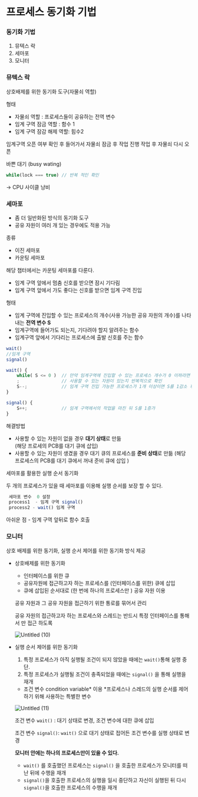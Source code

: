 # 프로세스 동기화 기법

### 동기화 기법

1. 뮤텍스 락 
2. 세마포 
3. 모니터 

### 뮤텍스 락

상호배제를 위한 동기화 도구(자물쇠 역할)

형태 

- 자물쇠 역할 : 프로세스들이 공유하는 전역 변수
- 임계 구역 잠금 역할 : 함수 1
- 임계 구역 잠감 해제 역할: 힘수2

임계구역 오픈 여부 확인 후 들어가서 자물쇠 잠금 후 작업 진행 작업 후 자물쇠 다시 오픈 

바쁜 대기 (busy wating) 

```jsx
while(lock === true) // 반복 적인 확인
```

→ CPU 사이클 낭비

### 세마포

- 좀 더 일반화된 방식의 동기화 도구
- 공유 자원이 여러 개 있는 경우에도 적용 가능

종류 

- 이진 세마포
- 카운팅 세마포

해당 챕터에서는 카운팅 세마포를 다룬다. 

- 임계 구역 앞에서 멈춤 신호를 받으면 잠시 기다림
- 임계 구역 앞에서 가도 좋다는 신호를 받으면 임계 구역 진입

형태

- 임계 구역에 진입할 수 있는 프로세스의 개수(사용 가능한 공유 자원의 개수)를 나타내는 **전역 변수 S**
- 임계구역에 들어가도 되는지, 기다려야 할지 알려주는 함수
- 임계구역 앞에서 기다리는 프로세스에 출발 신호를 주는 함수

```jsx
wait()
//임계 구역
signal()  
```

```jsx
wait() {
	while( S <= 0 )  // 만약 임계구역에 진입할 수 있는 프로세스 개수가 0 이하라면
	;                // 사용할 수 있는 자원이 있는지 반복적으로 확인
	S--;             // 임계 구역 진입 가능한 프로세스가 1개 이상이면 S를 1감소 후 임계구역 진입
}

signal() {
	S++;             // 임계 구역에서의 작업을 마친 뒤 S를 1증가
}
```

해결방법

- 사용할 수 있는 자원이 없을 경우 **대기 상태**로 만듦  
(해당 프로세의 PCB를 대기 큐에 삽입)
- 사용할 수 있는 자원이 생겼을 경우 대기 큐의 프로세스를 **준비 상태**로 만듦 
(해당 프로세스의 PCB를 대기 큐에서 꺼내 준비 큐에 삽입 )

세마포를 활용한 실행 순서 동기화 

두 개의 프로세스가 있을 때 세마포를 이용해 실행 순서를 보장 할 수 있다. 

```jsx
 세마포 변수  0 설정  
 process1  - 임계 구역 signal()
 process2 - wait() 임계 구역
```

아쉬운 점 - 임계 구역 앞뒤로 함수 호출

### 모니터

상호 배제를 위한 동기화, 실행 순서 제어를 위한 동기화 방식 제공

- 상호배제를 위한 동기화
    - 인터페이스를 위한 큐
    - 공유자원에 접근하고자 하는 프로세스를 (인터페이스를 위한) 큐에 삽입
    - 큐에 삽입된 순서대로 (한 번에 하나의 프로세스만 ) 공유 자원 이용
    
    공유 자원과 그 공유 자원을 접근하기 위한 통로를 묶어서 관리 
    
    공유 자원의 접근하고자 하는 프로세스와 스레드는 반드시 특정 인터페이스를 통해서 만 접근 하도록 
    
    ![Untitled (10)](https://user-images.githubusercontent.com/79884004/234882422-ed656a5b-81ff-4d68-8c95-5ce9a2d05371.png)
    
- 실행 순서 제어를 위한 동기화
    1. 특정 프로세스가 아직 실행될 조건이 되지 않았을 때에는 `wait()`통해 실행 중단.
    2. 특정 프로세스가 실행될 조건이 충족되었을 때에는 `signal()` 을 통해 실행을 재개 
    - 조건 변수 condition variable* 이용 
    *프로세스나 스레드의 실행 순서를 제어하기 위해 사용하는 특별한 변수
    
    ![Untitled (11)](https://user-images.githubusercontent.com/79884004/234882450-55157bcc-f7f6-42ee-b446-c5cdfc49df82.png)
    
    조건 변수 `wait()` : 대기 상태로 변경, 조건 변수에 대한 큐에 삽입 
    
    조건 변수 `signal()`:  `wait()` 으로 대기 상태로 접어든 조건 변수를 실행 상태로 변경 
    
    **모니터 안에는 하나의 프로세스만이 있을 수 있다.** 
    
    - `wait()` 를 호출했던 프로세스는 `signal()` 을 호출한 프로세스가 모니터를 떠난 뒤에 수행을 재개
    - `signal()`을 호출한 프로세스의 실행을 일시 중단하고 자신이 실행된 뒤 다시 `signal()`을 호출한 프로세스의  수행을 재개
